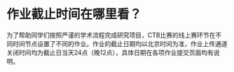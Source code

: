 # 作业截止时间在哪里看？

为了帮助同学们按照严谨的学术流程完成研究项目，CTB比赛的线上赛环节在不同时间节点设置了不同的作业。作业的截止日期均以北京时间为准，作业上传通道关闭时间均为截止日当天24点（晚12点），具体日期在各项作业提交页面均有说明。